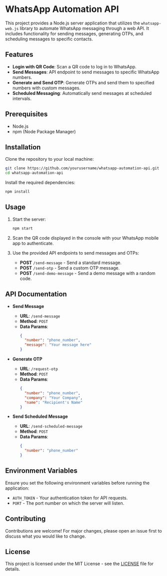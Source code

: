 # WhatsApp Automation API

This project provides a Node.js server application that utilizes the `whatsapp-web.js` library to automate WhatsApp messaging through a web API. It includes functionality for sending messages, generating OTPs, and scheduling messages to specific contacts.

## Features

- **Login with QR Code**: Scan a QR code to log in to WhatsApp.
- **Send Messages**: API endpoint to send messages to specific WhatsApp numbers.
- **Generate and Send OTP**: Generate OTPs and send them to specified numbers with custom messages.
- **Scheduled Messaging**: Automatically send messages at scheduled intervals.

## Prerequisites

- Node.js
- npm (Node Package Manager)

## Installation

Clone the repository to your local machine:

```bash
git clone https://github.com/yourusername/whatsapp-automation-api.git
cd whatsapp-automation-api
```

Install the required dependencies:

```bash
npm install
```

## Usage

1. Start the server:

    ```bash
    npm start
    ```

2. Scan the QR code displayed in the console with your WhatsApp mobile app to authenticate.

3. Use the provided API endpoints to send messages and OTPs:

    - **POST** `/send-message` - Send a standard message.
    - **POST** `/send-otp` - Send a custom OTP message.
    - **POST** `/send-demo-message` - Send a demo message with a random code.

## API Documentation

- **Send Message**
  - **URL**: `/send-message`
  - **Method**: `POST`
  - **Data Params**:
    ```json
    {
      "number": "phone_number",
      "message": "Your message here"
    }
    ```

- **Generate OTP**
  - **URL**: `/request-otp`
  - **Method**: `POST`
  - **Data Params**:
    ```json
    {
      "number": "phone_number",
      "company": "Your Company",
      "name": "Recipient's Name"
    }
    ```

- **Send Scheduled Message**
  - **URL**: `/send-scheduled-message`
  - **Method**: `POST`
  - **Data Params**:
    ```json
    {
      "number": "phone_number"
    }
    ```

## Environment Variables

Ensure you set the following environment variables before running the application:

- `AUTH_TOKEN` - Your authentication token for API requests.
- `PORT` - The port number on which the server will listen.

## Contributing

Contributions are welcome! For major changes, please open an issue first to discuss what you would like to change.

## License

This project is licensed under the MIT License - see the [LICENSE](LICENSE) file for details.
